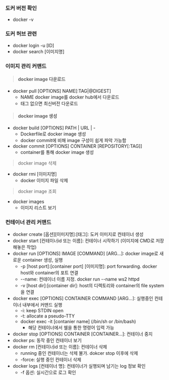 ### 도커 버전 확인
- docker -v

### 도커 허브 관련
- docker login -u [ID]
- docker search [이미지명]

### 이미지 관리 커맨드
> #### docker image 다운로드
- docker pull [OPTIONS] NAME[:TAG|@DIGEST]
  - NAME docker image를 docker hub에서 다운로드
  - 태그 없으면 최신버전 다운로드
> #### docker image 생성
- docker build [OPTIONS] PATH | URL | -
  - Dockerfile로 docker image 생성
  - docker commit에 비해 image 구성이 쉽게 파악 가능함
- docker commit [OPTIONS] CONTAINER [REPOSITORY[:TAG]]
  - container를 통해 docker image 생성
> docker image 삭제
- docker rmi [이미지명]
  - docker 이미지 파일 삭제
> docker image 조회
- docker images
  - 이미지 리스트 보기 

### 컨테이너 관리 커맨드
- docker create [옵션][이미지명]:[태그]: 도커 이미지로 컨테이너 생성
- docker start [컨테이너id 또는 이름]: 컨테이너 시작하기 (이미지에 CMD로 저장해놓은 작업)
- docker run [OPTIONS] IMAGE [COMMAND] [ARG...]: docker image로 새로운 container 생성, 실행 
  - -p [host port]:[container port] [이미지명]: port forwarding. docker host와 container의 포트 연결 
  - --name: 컨테이너 이름 지정. docker run --name ws2 httpd
  - -v [host dir]:[container dir]: host의 디렉토리와 container의 file system을 연결
- docker exec [OPTIONS] CONTAINER COMMAND [ARG...]: 실행중인 컨테이너 내부에서 커맨드 실행
  - -i: keep STDIN open
  - -t: allocate a pseudo-TTY
  - docker exec -it [contanier name] (/bin/sh or /bin/bash)
    - 해당 컨테이너에서 쉘을 통한 명령어 입력 가능
- docker stop [OPTIONS] CONTAINER [CONTAINER...]: 컨테이너 중지
- docker ps: 동작 중인 컨테이너 보기
- docker rm [컨테이너id 또는 이름]: 컨테이너 삭제
  - running 중인 컨테이너는 삭제 불가. dokcer stop 이후에 삭제
  - -force: 실행 중인 컨테이너 삭제
- docker logs [컨테이너 명]: 컨테이너가 실행되며 남기는 log 정보 확인
  - -f 옵션: 실시간으로 로그 확인

